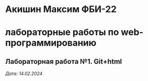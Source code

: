 # Акишин Максим ФБИ-22

# лабораторные работы по web-программированию

## Лабораторная работа №1. Git+html 

*Дата: 14.02.2024*



